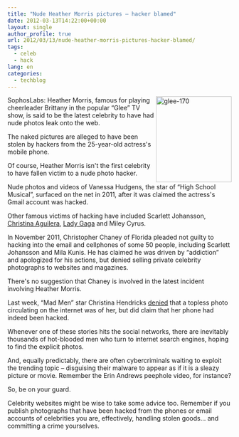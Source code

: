 ```yaml
---
title: "Nude Heather Morris pictures – hacker blamed"
date: 2012-03-13T14:22:00+00:00
layout: single
author_profile: true
url: 2012/03/13/nude-heather-morris-pictures-hacker-blamed/
tags:
  - celeb
  - hack
lang: en
categories: 
  - techblog
---
```

[<img title="glee-170" border="0" alt="glee-170" align="right" src="http://lh5.ggpht.com/-s0ZWY4bjpQg/T19RI1lekrI/AAAAAAAAFJ0/q4QSmFdLEiQ/glee-170_thumb%25255B1%25255D.jpg?imgmax=800" width="170" height="193" />](http://lh5.ggpht.com/-3GbZHuRkw8U/T19RFX70qDI/AAAAAAAAFJs/w9VAr7wAp3Y/s1600-h/glee-170%25255B3%25255D.jpg)SophosLabs: Heather Morris, famous for playing cheerleader Brittany in the popular “Glee” TV show, is said to be the latest celebrity to have had nude photos leak onto the web. 

The naked pictures are alleged to have been stolen by hackers from the 25-year-old actress's mobile phone. 

Of course, Heather Morris isn't the first celebrity to have fallen victim to a nude photo hacker. 

Nude photos and videos of Vanessa Hudgens, the star of “High School Musical”, surfaced on the net in 2011, after it was claimed the actress's Gmail account was hacked. 

Other famous victims of hacking have included Scarlett Johansson, <a href="/2010/12/christina-aguilera-blames-hacker-for.html" target="_blank">Christina Aguilera</a>, <a href="/2010/12/hackers-use-malware-to-break-into.html" target="_blank">Lady Gaga</a> and Miley Cyrus. 

In November 2011, Christopher Chaney of Florida pleaded not guilty to hacking into the email and cellphones of some 50 people, including Scarlett Johansson and Mila Kunis. He has claimed he was driven by “addiction” and apologized for his actions, but denied selling private celebrity photographs to websites and magazines. 

There's no suggestion that Chaney is involved in the latest incident involving Heather Morris. 

Last week, “Mad Men” star Christina Hendricks [denied](http://www.tmz.com/2012/03/04/christina-hendricks-nude-naked-photos/) that a topless photo circulating on the internet was of her, but did claim that her phone had indeed been hacked. 

Whenever one of these stories hits the social networks, there are inevitably thousands of hot-blooded men who turn to internet search engines, hoping to find the explicit photos. 

And, equally predictably, there are often cybercriminals waiting to exploit the trending topic – disguising their malware to appear as if it is a sleazy picture or movie. Remember the Erin Andrews peephole video, for instance? 

So, be on your guard. 

Celebrity websites might be wise to take some advice too. Remember if you publish photographs that have been hacked from the phones or email accounts of celebrities you are, effectively, handling stolen goods… and committing a crime yourselves.
